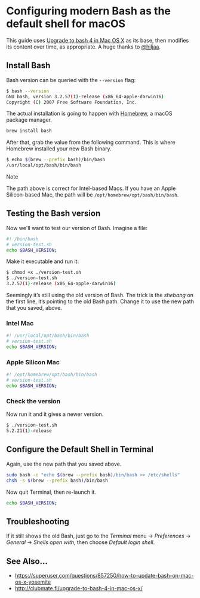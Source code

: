 # Configuring modern Bash as the default shell for macOS

This guide uses [Upgrade to bash 4 in Mac OS X](http://clubmate.fi/upgrade-to-bash-4-in-mac-os-x/) as its base, then modifies its content over time, as appropriate. A huge thanks to [@hiljaa](https://twitter.com/hiljaa).

## Install Bash

Bash version can be queried with the `--version` flag:

```bash
$ bash --version
GNU bash, version 3.2.57(1)-release (x86_64-apple-darwin16)
Copyright (C) 2007 Free Software Foundation, Inc.
```

The actual installation is going to happen with [Homebrew](https://brew.sh), a macOS package manager.

```bash
brew install bash
```

After that, grab the value from the following command. This is where Homebrew installed your new Bash binary.

```bash
$ echo $(brew --prefix bash)/bin/bash
/usr/local/opt/bash/bin/bash
```

> [!NOTE]
> The path above is correct for Intel-based Macs. If you have an Apple Silicon-based Mac, the path will be `/opt/homebrew/opt/bash/bin/bash`.

## Testing the Bash version

Now we'll want to test our version of Bash. Imagine a file:

```bash
#! /bin/bash
# version-test.sh
echo $BASH_VERSION;
```

Make it executable and run it:

```bash
$ chmod +x ./version-test.sh
$ ./version-test.sh
3.2.57(1)-release (x86_64-apple-darwin16)
```

Seemingly it’s still using the old version of Bash. The trick is the _shebang_ on the first line, it’s pointing to the old Bash path. Change it to use the new path that you saved, above.

### Intel Mac

```bash
#! /usr/local/opt/bash/bin/bash
# version-test.sh
echo $BASH_VERSION;
```

### Apple Silicon Mac

```bash
#! /opt/homebrew/opt/bash/bin/bash
# version-test.sh
echo $BASH_VERSION;
```

### Check the version

Now run it and it gives a newer version.

```bash
$ ./version-test.sh
5.2.21(1)-release
```

## Configure the Default Shell in Terminal

Again, use the new path that you saved above.

```bash
sudo bash -c "echo $(brew --prefix bash)/bin/bash >> /etc/shells"
chsh -s $(brew --prefix bash)/bin/bash
```

Now quit Terminal, then re-launch it.

```bash
echo $BASH_VERSION;
```

## Troubleshooting

If it still shows the old Bash, just go to the _Terminal_ menu → _Preferences_ → _General_ → _Shells open with_, then choose _Default login shell_.

## See Also…

* https://superuser.com/questions/857250/how-to-update-bash-on-mac-os-x-yosemite
* http://clubmate.fi/upgrade-to-bash-4-in-mac-os-x/
